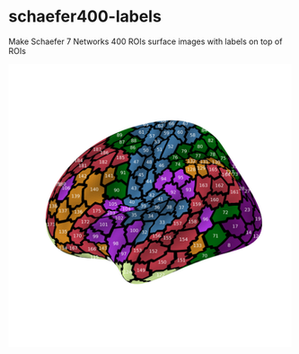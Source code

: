 # schaefer400-labels

Make Schaefer 7 Networks 400 ROIs surface images with labels on top of ROIs 

![left-lateral](https://github.com/Roman-Belenya/schaefer400-labels/blob/master/left-lateral.png)
